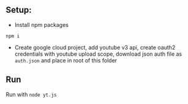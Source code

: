 ## Setup:
- Install npm packages
```
npm i
```
- Create google cloud project, add youtube v3 api, create oauth2 credentials with youtube upload scope, download json auth file as `auth.json` and place in root of this folder
## Run
Run with `node yt.js`
